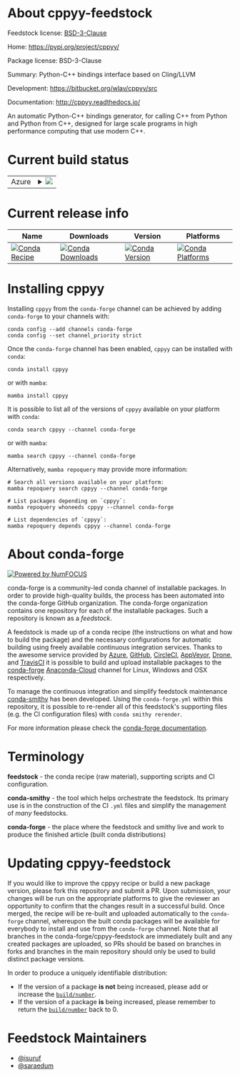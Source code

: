 About cppyy-feedstock
=====================

Feedstock license: [BSD-3-Clause](https://github.com/conda-forge/cppyy-feedstock/blob/main/LICENSE.txt)

Home: https://pypi.org/project/cppyy/

Package license: BSD-3-Clause

Summary: Python-C++ bindings interface based on Cling/LLVM

Development: https://bitbucket.org/wlav/cppyy/src

Documentation: http://cppyy.readthedocs.io/

An automatic Python-C++ bindings generator, for calling C++ from Python and
Python from C++, designed for large scale programs in high performance
computing that use modern C++.


Current build status
====================


<table>
    
  <tr>
    <td>Azure</td>
    <td>
      <details>
        <summary>
          <a href="https://dev.azure.com/conda-forge/feedstock-builds/_build/latest?definitionId=7061&branchName=main">
            <img src="https://dev.azure.com/conda-forge/feedstock-builds/_apis/build/status/cppyy-feedstock?branchName=main">
          </a>
        </summary>
        <table>
          <thead><tr><th>Variant</th><th>Status</th></tr></thead>
          <tbody><tr>
              <td>linux_64_python3.10.____cpythonpython_implcpython</td>
              <td>
                <a href="https://dev.azure.com/conda-forge/feedstock-builds/_build/latest?definitionId=7061&branchName=main">
                  <img src="https://dev.azure.com/conda-forge/feedstock-builds/_apis/build/status/cppyy-feedstock?branchName=main&jobName=linux&configuration=linux%20linux_64_python3.10.____cpythonpython_implcpython" alt="variant">
                </a>
              </td>
            </tr><tr>
              <td>linux_64_python3.8.____73_pypypython_implpypy</td>
              <td>
                <a href="https://dev.azure.com/conda-forge/feedstock-builds/_build/latest?definitionId=7061&branchName=main">
                  <img src="https://dev.azure.com/conda-forge/feedstock-builds/_apis/build/status/cppyy-feedstock?branchName=main&jobName=linux&configuration=linux%20linux_64_python3.8.____73_pypypython_implpypy" alt="variant">
                </a>
              </td>
            </tr><tr>
              <td>linux_64_python3.8.____cpythonpython_implcpython</td>
              <td>
                <a href="https://dev.azure.com/conda-forge/feedstock-builds/_build/latest?definitionId=7061&branchName=main">
                  <img src="https://dev.azure.com/conda-forge/feedstock-builds/_apis/build/status/cppyy-feedstock?branchName=main&jobName=linux&configuration=linux%20linux_64_python3.8.____cpythonpython_implcpython" alt="variant">
                </a>
              </td>
            </tr><tr>
              <td>linux_64_python3.9.____73_pypypython_implpypy</td>
              <td>
                <a href="https://dev.azure.com/conda-forge/feedstock-builds/_build/latest?definitionId=7061&branchName=main">
                  <img src="https://dev.azure.com/conda-forge/feedstock-builds/_apis/build/status/cppyy-feedstock?branchName=main&jobName=linux&configuration=linux%20linux_64_python3.9.____73_pypypython_implpypy" alt="variant">
                </a>
              </td>
            </tr><tr>
              <td>linux_64_python3.9.____cpythonpython_implcpython</td>
              <td>
                <a href="https://dev.azure.com/conda-forge/feedstock-builds/_build/latest?definitionId=7061&branchName=main">
                  <img src="https://dev.azure.com/conda-forge/feedstock-builds/_apis/build/status/cppyy-feedstock?branchName=main&jobName=linux&configuration=linux%20linux_64_python3.9.____cpythonpython_implcpython" alt="variant">
                </a>
              </td>
            </tr><tr>
              <td>osx_64_python3.10.____cpythonpython_implcpython</td>
              <td>
                <a href="https://dev.azure.com/conda-forge/feedstock-builds/_build/latest?definitionId=7061&branchName=main">
                  <img src="https://dev.azure.com/conda-forge/feedstock-builds/_apis/build/status/cppyy-feedstock?branchName=main&jobName=osx&configuration=osx%20osx_64_python3.10.____cpythonpython_implcpython" alt="variant">
                </a>
              </td>
            </tr><tr>
              <td>osx_64_python3.8.____73_pypypython_implpypy</td>
              <td>
                <a href="https://dev.azure.com/conda-forge/feedstock-builds/_build/latest?definitionId=7061&branchName=main">
                  <img src="https://dev.azure.com/conda-forge/feedstock-builds/_apis/build/status/cppyy-feedstock?branchName=main&jobName=osx&configuration=osx%20osx_64_python3.8.____73_pypypython_implpypy" alt="variant">
                </a>
              </td>
            </tr><tr>
              <td>osx_64_python3.8.____cpythonpython_implcpython</td>
              <td>
                <a href="https://dev.azure.com/conda-forge/feedstock-builds/_build/latest?definitionId=7061&branchName=main">
                  <img src="https://dev.azure.com/conda-forge/feedstock-builds/_apis/build/status/cppyy-feedstock?branchName=main&jobName=osx&configuration=osx%20osx_64_python3.8.____cpythonpython_implcpython" alt="variant">
                </a>
              </td>
            </tr><tr>
              <td>osx_64_python3.9.____73_pypypython_implpypy</td>
              <td>
                <a href="https://dev.azure.com/conda-forge/feedstock-builds/_build/latest?definitionId=7061&branchName=main">
                  <img src="https://dev.azure.com/conda-forge/feedstock-builds/_apis/build/status/cppyy-feedstock?branchName=main&jobName=osx&configuration=osx%20osx_64_python3.9.____73_pypypython_implpypy" alt="variant">
                </a>
              </td>
            </tr><tr>
              <td>osx_64_python3.9.____cpythonpython_implcpython</td>
              <td>
                <a href="https://dev.azure.com/conda-forge/feedstock-builds/_build/latest?definitionId=7061&branchName=main">
                  <img src="https://dev.azure.com/conda-forge/feedstock-builds/_apis/build/status/cppyy-feedstock?branchName=main&jobName=osx&configuration=osx%20osx_64_python3.9.____cpythonpython_implcpython" alt="variant">
                </a>
              </td>
            </tr><tr>
              <td>osx_arm64_python3.10.____cpython</td>
              <td>
                <a href="https://dev.azure.com/conda-forge/feedstock-builds/_build/latest?definitionId=7061&branchName=main">
                  <img src="https://dev.azure.com/conda-forge/feedstock-builds/_apis/build/status/cppyy-feedstock?branchName=main&jobName=osx&configuration=osx%20osx_arm64_python3.10.____cpython" alt="variant">
                </a>
              </td>
            </tr><tr>
              <td>osx_arm64_python3.8.____cpython</td>
              <td>
                <a href="https://dev.azure.com/conda-forge/feedstock-builds/_build/latest?definitionId=7061&branchName=main">
                  <img src="https://dev.azure.com/conda-forge/feedstock-builds/_apis/build/status/cppyy-feedstock?branchName=main&jobName=osx&configuration=osx%20osx_arm64_python3.8.____cpython" alt="variant">
                </a>
              </td>
            </tr><tr>
              <td>osx_arm64_python3.9.____cpython</td>
              <td>
                <a href="https://dev.azure.com/conda-forge/feedstock-builds/_build/latest?definitionId=7061&branchName=main">
                  <img src="https://dev.azure.com/conda-forge/feedstock-builds/_apis/build/status/cppyy-feedstock?branchName=main&jobName=osx&configuration=osx%20osx_arm64_python3.9.____cpython" alt="variant">
                </a>
              </td>
            </tr>
          </tbody>
        </table>
      </details>
    </td>
  </tr>
</table>

Current release info
====================

| Name | Downloads | Version | Platforms |
| --- | --- | --- | --- |
| [![Conda Recipe](https://img.shields.io/badge/recipe-cppyy-green.svg)](https://anaconda.org/conda-forge/cppyy) | [![Conda Downloads](https://img.shields.io/conda/dn/conda-forge/cppyy.svg)](https://anaconda.org/conda-forge/cppyy) | [![Conda Version](https://img.shields.io/conda/vn/conda-forge/cppyy.svg)](https://anaconda.org/conda-forge/cppyy) | [![Conda Platforms](https://img.shields.io/conda/pn/conda-forge/cppyy.svg)](https://anaconda.org/conda-forge/cppyy) |

Installing cppyy
================

Installing `cppyy` from the `conda-forge` channel can be achieved by adding `conda-forge` to your channels with:

```
conda config --add channels conda-forge
conda config --set channel_priority strict
```

Once the `conda-forge` channel has been enabled, `cppyy` can be installed with `conda`:

```
conda install cppyy
```

or with `mamba`:

```
mamba install cppyy
```

It is possible to list all of the versions of `cppyy` available on your platform with `conda`:

```
conda search cppyy --channel conda-forge
```

or with `mamba`:

```
mamba search cppyy --channel conda-forge
```

Alternatively, `mamba repoquery` may provide more information:

```
# Search all versions available on your platform:
mamba repoquery search cppyy --channel conda-forge

# List packages depending on `cppyy`:
mamba repoquery whoneeds cppyy --channel conda-forge

# List dependencies of `cppyy`:
mamba repoquery depends cppyy --channel conda-forge
```


About conda-forge
=================

[![Powered by
NumFOCUS](https://img.shields.io/badge/powered%20by-NumFOCUS-orange.svg?style=flat&colorA=E1523D&colorB=007D8A)](https://numfocus.org)

conda-forge is a community-led conda channel of installable packages.
In order to provide high-quality builds, the process has been automated into the
conda-forge GitHub organization. The conda-forge organization contains one repository
for each of the installable packages. Such a repository is known as a *feedstock*.

A feedstock is made up of a conda recipe (the instructions on what and how to build
the package) and the necessary configurations for automatic building using freely
available continuous integration services. Thanks to the awesome service provided by
[Azure](https://azure.microsoft.com/en-us/services/devops/), [GitHub](https://github.com/),
[CircleCI](https://circleci.com/), [AppVeyor](https://www.appveyor.com/),
[Drone](https://cloud.drone.io/welcome), and [TravisCI](https://travis-ci.com/)
it is possible to build and upload installable packages to the
[conda-forge](https://anaconda.org/conda-forge) [Anaconda-Cloud](https://anaconda.org/)
channel for Linux, Windows and OSX respectively.

To manage the continuous integration and simplify feedstock maintenance
[conda-smithy](https://github.com/conda-forge/conda-smithy) has been developed.
Using the ``conda-forge.yml`` within this repository, it is possible to re-render all of
this feedstock's supporting files (e.g. the CI configuration files) with ``conda smithy rerender``.

For more information please check the [conda-forge documentation](https://conda-forge.org/docs/).

Terminology
===========

**feedstock** - the conda recipe (raw material), supporting scripts and CI configuration.

**conda-smithy** - the tool which helps orchestrate the feedstock.
                   Its primary use is in the construction of the CI ``.yml`` files
                   and simplify the management of *many* feedstocks.

**conda-forge** - the place where the feedstock and smithy live and work to
                  produce the finished article (built conda distributions)


Updating cppyy-feedstock
========================

If you would like to improve the cppyy recipe or build a new
package version, please fork this repository and submit a PR. Upon submission,
your changes will be run on the appropriate platforms to give the reviewer an
opportunity to confirm that the changes result in a successful build. Once
merged, the recipe will be re-built and uploaded automatically to the
`conda-forge` channel, whereupon the built conda packages will be available for
everybody to install and use from the `conda-forge` channel.
Note that all branches in the conda-forge/cppyy-feedstock are
immediately built and any created packages are uploaded, so PRs should be based
on branches in forks and branches in the main repository should only be used to
build distinct package versions.

In order to produce a uniquely identifiable distribution:
 * If the version of a package **is not** being increased, please add or increase
   the [``build/number``](https://docs.conda.io/projects/conda-build/en/latest/resources/define-metadata.html#build-number-and-string).
 * If the version of a package **is** being increased, please remember to return
   the [``build/number``](https://docs.conda.io/projects/conda-build/en/latest/resources/define-metadata.html#build-number-and-string)
   back to 0.

Feedstock Maintainers
=====================

* [@isuruf](https://github.com/isuruf/)
* [@saraedum](https://github.com/saraedum/)

